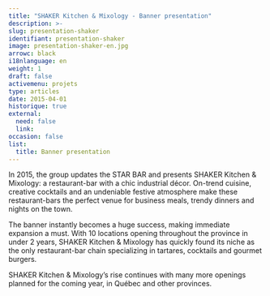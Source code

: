 ```yaml
---
title: "SHAKER Kitchen & Mixology - Banner presentation"
description: >-
slug: presentation-shaker
identifiant: presentation-shaker 
image: presentation-shaker-en.jpg
arrowc: black
i18nlanguage: en
weight: 1
draft: false
activemenu: projets
type: articles
date: 2015-04-01
historique: true
external:
  need: false
  link:
occasion: false
list:
  title: Banner presentation
---
```


In 2015, the group updates the STAR BAR and presents SHAKER Kitchen & Mixology: a restaurant-bar with a chic industrial décor. On-trend cuisine, creative cocktails and an undeniable festive atmosphere make these restaurant-bars the perfect venue for business meals, trendy dinners and nights on the town.

The banner instantly becomes a huge success, making immediate expansion a must. With 10 locations opening throughout the province in under 2 years, SHAKER Kitchen & Mixology has quickly found its niche as the only restaurant-bar chain specializing in tartares, cocktails and gourmet burgers.

SHAKER Kitchen & Mixology’s rise continues with many more openings planned for the coming year, in Québec and other provinces.

 
